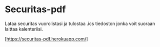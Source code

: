 # Securitas-pdf

Lataa securitas vuorolistasi ja tulostaa .ics tiedoston jonka voit suoraan laittaa kalenteriisi.

[https://securitas-pdf.herokuapp.com/]